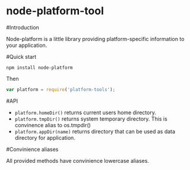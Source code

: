 node-platform-tool
==================

#Introduction

Node-platform is a little library providing platform-specific information to your application.

#Quick start

    npm install node-platform
    
Then

```js
var platform = require('platform-tools');
```

#API

* `platform.homeDir()` returns current users home directory.
* `platform.tmpDir()`  returns system temporary directory. This is convinence alias to os.tmpdir()
* `platform.appDir(name)` returns directory that can be used as data directory for application.

#Convinience aliases

All provided methods have convinience lowercase aliases. 
